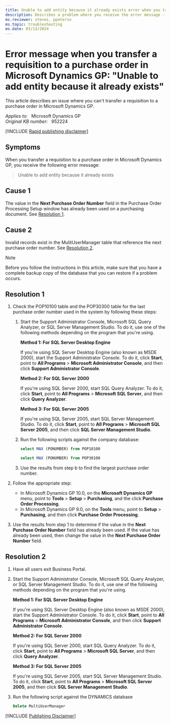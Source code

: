 ```yaml
---
title: Unable to add entity because it already exists error when you transfer a requisition to a purchase order in Microsoft Dynamics GP
description: Describes a problem where you receive the error message - Unable to add entity because it already exists.
ms.reviewer: steves, ppeterso
ms.topic: troubleshooting
ms.date: 03/13/2024
---
```

# Error message when you transfer a requisition to a purchase order in Microsoft Dynamics GP: "Unable to add entity because it already exists"

This article describes an issue where you can't transfer a requisition to a purchase order in Microsoft Dynamics GP.

_Applies to:_ &nbsp; Microsoft Dynamics GP  
_Original KB number:_ &nbsp; 952224

[!INCLUDE [Rapid publishing disclaimer](../../includes/rapid-publishing-disclaimer.md)]

## Symptoms

When you transfer a requisition to a purchase order in Microsoft Dynamics GP, you receive the following error message:
> Unable to add entity because it already exists

## Cause 1

The value in the **Next Purchase Order Number** field in the Purchase Order Processing Setup window has already been used on a purchasing document. See [Resolution 1](#resolution-1).

## Cause 2

Invalid records exist in the MulitUserManager table that reference the next purchase order number. See [Resolution 2](#resolution-2).

> [!NOTE]
> Before you follow the instructions in this article, make sure that you have a complete backup copy of the database that you can restore if a problem occurs.

## Resolution 1

1. Check the POP10100 table and the POP30300 table for the last purchase order number used in the system by following these steps:

    1. Start the Support Administrator Console, Microsoft SQL Query Analyzer, or SQL Server Management Studio. To do it, use one of the following methods depending on the program that you're using.

        **Method 1: For SQL Server Desktop Engine**

        If you're using SQL Server Desktop Engine (also known as MSDE 2000), start the Support Administrator Console. To do it, click **Start**, point to **All Programs** > **Microsoft Administrator Console**, and then click **Support Administrator Console**.

       **Method 2: For SQL Server 2000**

        If you're using SQL Server 2000, start SQL Query Analyzer. To do it, click **Start**, point to **All Programs** > **Microsoft SQL Server**, and then click **Query Analyzer**.

        **Method 3: For SQL Server 2005**

        If you're using SQL Server 2005, start SQL Server Management Studio. To do it, click **Start**, point to **All Programs** > **Microsoft SQL Server 2005**, and then click **SQL Server Management Studio**.  

    2. Run the following scripts against the company database:

        ```SQL
        select MAX (PONUMBER) from POP10100
        ```

        ```SQL
        select MAX (PONUMBER) from POP30100
        ```

    3. Use the results from step b to find the largest purchase order number.

2. Follow the appropriate step:
   - In Microsoft Dynamics GP 10.0, on the **Microsoft Dynamics GP** menu, point to **Tools** > **Setup** > **Purchasing**, and the click **Purchase Order Processing**.
   - In Microsoft Dynamics GP 9.0, on the **Tools** menu, point to **Setup** > **Purchasing**, and then click **Purchase Order Processing**.
3. Use the results from step 1 to determine if the value in the **Next Purchase Order Number** field has already been used. If the value has already been used, then change the value in the **Next Purchase Order Number** field.

## Resolution 2

1. Have all users exit Business Portal.
2. Start the Support Administrator Console, Microsoft SQL Query Analyzer, or SQL Server Management Studio. To do it, use one of the following methods depending on the program that you're using.

    **Method 1: For SQL Server Desktop Engine**

    If you're using SQL Server Desktop Engine (also known as MSDE 2000), start the Support Administrator Console. To do it, click **Start**, point to **All Programs** > **Microsoft Administrator Console**, and then click **Support Administrator Console**.

    **Method 2: For SQL Server 2000**

    If you're using SQL Server 2000, start SQL Query Analyzer. To do it, click **Start**, point to **All Programs** > **Microsoft SQL Server**, and then click **Query Analyzer**.

    **Method 3: For SQL Server 2005**

    If you're using SQL Server 2005, start SQL Server Management Studio. To do it, click **Start**, point to **All Programs** > **Microsoft SQL Server 2005**, and then click **SQL Server Management Studio**.  

3. Run the following script against the DYNAMICS database

    ```SQL
    Delete MultiUserManager
    ```

[!INCLUDE [Publishing Disclaimer](../../includes/publishing-disclaimer.md)]
